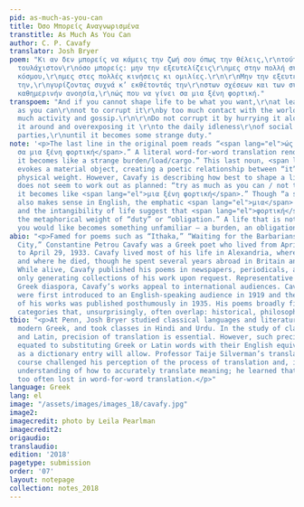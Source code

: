 ```yaml
---
pid: as-much-as-you-can
title: Όσο Mπορείς Αναγνωρισμένα
transtitle: As Much As You Can
author: C. P. Cavafy
translator: Josh Bryer
poem: "Κι αν δεν μπορείς να κάμεις την ζωή σου όπως την θέλεις,\r\nτούτο προσπάθησε
  τουλάχιστον\r\nόσο μπορείς: μην την εξευτελίζεις\r\nμες στην πολλή συνάφεια του
  κόσμου,\r\nμες στες πολλές κινήσεις κι ομιλίες.\r\n\r\nΜην την εξευτελίζεις πηαίνοντάς
  την,\r\nγυρίζοντας συχνά κ’ εκθέτοντάς την\r\nστων σχέσεων και των συναναστροφών\r\nτην
  καθημερινήν ανοησία,\r\nώς που να γίνει σα μια ξένη φορτική."
transpoem: "And if you cannot shape life to be what you want,\r\nat least try as much
  as you can\r\nnot to corrupt it\r\nby too much contact with the world, \r\nby too
  much activity and gossip.\r\n\r\nDo not corrupt it by hurrying it along,\r\ntaking
  it around and overexposing it \r\nto the daily idleness\r\nof social events and
  parties,\r\nuntil it becomes some strange duty."
note: '<p>The last line in the original poem reads “<span lang="el">ώς που να γίνει
  σα μια ξένη φορτική</span>.” A literal word-for-word translation renders “until
  it becomes like a strange burden/load/cargo.” This last noun, <span lang="el">φορτική</span>,
  evokes a material object, creating a poetic relationship between “it” (life) and
  physical weight. However, Cavafy is describing how best to shape a life that just
  does not seem to work out as planned: “try as much as you can / not to corrupt it…until
  it becomes like <span lang="el">μια ξένη φορτική</span>.” Though “a strange burden”
  also makes sense in English, the emphatic <span lang="el">μια</span> (“one,” “a)”
  and the intangibility of life suggest that <span lang="el">φορτική</span> carries
  the metaphorical weight of “duty” or “obligation.” A life that is not shaped as
  you would like becomes something unfamiliar — a burden, an obligation and duty.</p>'
abio: "<p>Famed for poems such as “Ithaka,” “Waiting for the Barbarians,” and “The
  City,” Constantine Petrou Cavafy was a Greek poet who lived from April 29, 1863,
  to April 29, 1933. Cavafy lived most of his life in Alexandria, where he was born
  and where he died, though he spent several years abroad in Britain and Constantinople.
  While alive, Cavafy published his poems in newspapers, periodicals, and annuals,
  only generating collections of his work upon request. Representative of the cosmopolitan
  Greek diaspora, Cavafy’s works appeal to international audiences. Cavafy’s works
  were first introduced to an English-speaking audience in 1919 and the first volume
  of his works was published posthumously in 1935. His poems broadly fit in three
  categories that, unsurprisingly, often overlap: historical, philosophical, and sensual.</p>"
tbio: "<p>At Penn, Josh Bryer studied classical languages and literature, learned
  modern Greek, and took classes in Hindi and Urdu. In the study of classical Greek
  and Latin, precision of translation is essential. However, such precision is often
  equated to substituting Greek or Latin words with their English equivalents as much
  as a dictionary entry will allow. Professor Taije Silverman’s translation of poetry
  course challenged his perception of the process of translation and, in turn, his
  understanding of how to accurately translate meaning; he learned that meaning is
  too often lost in word-for-word translation.</p>"
language: Greek
lang: el
image: "/assets/images/images_18/cavafy.jpg"
image2:
imagecredit: photo by Leila Pearlman
imagecredit2:
origaudio:
translaudio:
edition: '2018'
pagetype: submission
order: '07'
layout: notepage
collection: notes_2018
---
```

